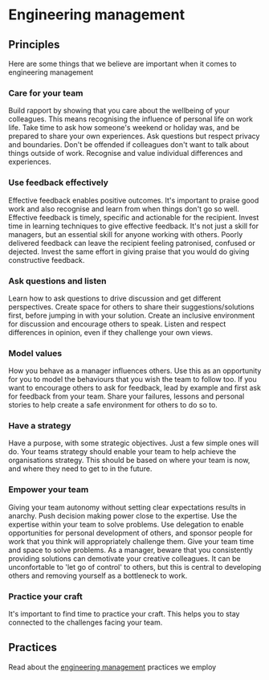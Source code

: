 # Engineering management

## Principles

Here are some things that we believe are important when it comes to engineering management

### Care for your team
Build rapport by showing that you care about the wellbeing of your colleagues.  This means recognising the influence of personal life on work life.  Take time to ask how someone's weekend or holiday was, and be prepared to share your own experiences.  Ask questions but respect privacy and boundaries.  Don't be offended if colleagues don't want to talk about things outside of work.  Recognise and value individual differences and experiences.

### Use feedback effectively
Effective feedback enables positive outcomes.  It's important to praise good work and also recognise and learn from when things don't go so well.  Effective feedback is timely, specific and actionable for the recipient.    Invest time in learning techniques to give effective feedback.  It's not just a skill for managers, but an essential skill for anyone working with others.  Poorly delivered feedback can leave the recipient feeling patronised, confused or dejected.  Invest the same effort in giving praise that you would do giving constructive feedback.

### Ask questions and listen
Learn how to ask questions to drive discussion and get different perspectives.  Create space for others to share their suggestions/solutions first, before jumping in with your solution.  Create an inclusive environment for discussion and encourage others to speak.  Listen and respect differences in opinion, even if they challenge your own views.

### Model values
How you behave as a manager influences others.  Use this as an opportunity for you to model the behaviours that you wish the team to follow too.   If you want to encourage others to ask for feedback, lead by example and first ask for feedback from your team.  Share your failures, lessons and personal stories to help create a safe environment for others to do so to.

### Have a strategy
Have a purpose, with some strategic objectives.  Just a few simple ones will do.  Your teams strategy should enable your team to help achieve the organisations strategy.  This should be based on where your team is now, and where they need to get to in the future.

### Empower your team
Giving your team autonomy without setting clear expectations results in anarchy.  Push decision making power close to the expertise.  Use the expertise within your team to solve problems.  Use delegation to enable opportunities for personal development of others, and sponsor people for work that you think will appropriately challenge them.  Give your team time and space to solve problems.  As a manager, beware that you consistently providing solutions can demotivate your creative colleagues.  It can be unconfortable to 'let go of control' to others, but this is central to developing others and removing yourself as a bottleneck to work.

### Practice your craft
It's important to find time to practice your craft.  This helps you to stay connected to the challenges facing your team.  

## Practices
Read about the [engineering management](practices.md) practices we employ

